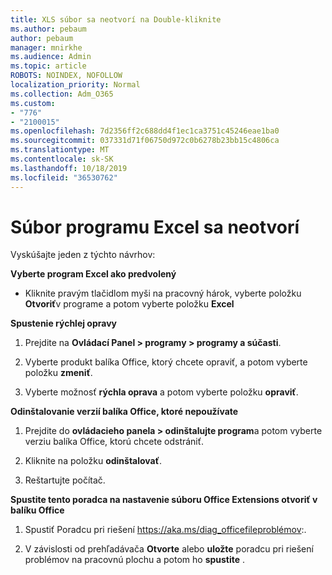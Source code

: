 ```yaml
---
title: XLS súbor sa neotvorí na Double-kliknite
ms.author: pebaum
author: pebaum
manager: mnirkhe
ms.audience: Admin
ms.topic: article
ROBOTS: NOINDEX, NOFOLLOW
localization_priority: Normal
ms.collection: Adm_O365
ms.custom:
- "776"
- "2100015"
ms.openlocfilehash: 7d2356ff2c688dd4f1ec1ca3751c45246eae1ba0
ms.sourcegitcommit: 037331d71f06750d972c0b6278b23bb15c4806ca
ms.translationtype: MT
ms.contentlocale: sk-SK
ms.lasthandoff: 10/18/2019
ms.locfileid: "36530762"
---
```

# <a name="excel-file-doesnt-open"></a>Súbor programu Excel sa neotvorí

Vyskúšajte jeden z týchto návrhov:

**Vyberte program Excel ako predvolený**

* Kliknite pravým tlačidlom myši na pracovný hárok, vyberte položku **Otvoriť**v programe a potom vyberte položku **Excel**

**Spustenie rýchlej opravy**

1. Prejdite na **Ovládací Panel > programy > programy a súčasti**.

2. Vyberte produkt balíka Office, ktorý chcete opraviť, a potom vyberte položku **zmeniť**.

3. Vyberte možnosť **rýchla oprava** a potom vyberte položku **opraviť**.

**Odinštalovanie verzií balíka Office, ktoré nepoužívate**

1. Prejdite do **ovládacieho panela > odinštalujte program**a potom vyberte verziu balíka Office, ktorú chcete odstrániť.

2. Kliknite na položku **odinštalovať**.

3. Reštartujte počítač.

**Spustite tento poradca na nastavenie súboru Office Extensions otvoriť v balíku Office**

1. Spustiť Poradcu pri riešení https://aka.ms/diag_officefileproblémov:.

2. V závislosti od prehľadávača **Otvorte** alebo **uložte** poradcu pri riešení problémov na pracovnú plochu a potom ho **spustite** .
